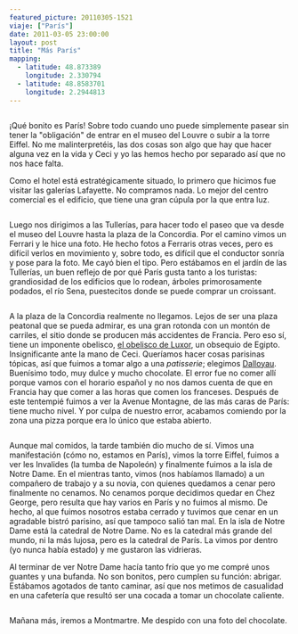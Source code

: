 ```yaml
---
featured_picture: 20110305-1521
viaje: ["París"]
date: 2011-03-05 23:00:00
layout: post
title: "Más París"
mapping:
  - latitude: 48.873389
    longitude: 2.330794
  - latitude: 48.8583701
    longitude: 2.2944813
---
```

<img src="https://lh5.ggpht.com/LKcLB-Ad-CWny7oWQll9bGKrwKLNJkdrOaWCqiGe74OU6k2evY1sRxygzB5H_VLokVgiDqR_L4TAWKQK1vuQ" alt="" data-key="2180177">

¡Qué bonito es París! Sobre todo cuando uno puede simplemente pasear sin tener la "obligación" de entrar en el museo del Louvre o subir a la torre Eiffel. No me malinterpretéis, las dos cosas son algo que hay que hacer alguna vez en la vida y Ceci y yo las hemos hecho por separado así que no nos hace falta.

Como el hotel está estratégicamente situado, lo primero que hicimos fue visitar las galerías Lafayette. No compramos nada. Lo mejor del centro comercial es el edificio, que tiene una gran cúpula por la que entra luz.

<img src="https://lh6.ggpht.com/iWCYdyf-sfIsUs0XjFv-dJypiiXtqCbyj-pjmSV21Lsc4oDfxOtgKWjFKM_DycrSeKmDPO6KAtXBV-bp5YS5" alt="" data-key="2180170">

Luego nos dirigimos a las Tullerías, para hacer todo el paseo que va desde el museo del Louvre hasta la plaza de la Concordia. Por el camino vimos un Ferrari y le hice una foto. He hecho fotos a Ferraris otras veces, pero es difícil verlos en movimiento y, sobre todo, es difícil que el conductor sonría y pose para la foto. Me cayó bien el tipo. Pero estábamos en el jardín de las Tullerías, un buen reflejo de por qué París gusta tanto a los turistas: grandiosidad de los edificios que lo rodean, árboles primorosamente podados, el río Sena, puestecitos donde se puede comprar un croissant.

<img src="https://lh3.ggpht.com/pcNimgO3Xc88JnzW3W1VGhMih-WGBMY9wQNZL8ZLWXdtIxkENyt_PruHuxxHTydj1_eKK17RuZDc33IofDudLg" alt="" data-key="2180176">

A la plaza de la Concordia realmente no llegamos. Lejos de ser una plaza peatonal que se pueda admirar, es una gran rotonda con un montón de carriles, el sitio donde se producen más accidentes de Francia. Pero eso sí, tiene un imponente obelisco, <a href="https://es.wikipedia.org/wiki/Obelisco_de_Luxor">el obelisco de Luxor</a>, un obsequio de Egipto. Insignificante ante la mano de Ceci. Queríamos hacer cosas parisinas tópicas, así que fuimos a tomar algo a una <em>patisserie</em>; elegimos <a href="https://www.dalloyau.fr/">Dalloyau</a>. Buenísimo todo, muy dulce y mucho chocolate. El error fue no comer allí porque vamos con el horario español y no nos damos cuenta de que en Francia hay que comer a las horas que comen los franceses. Después de este tentempié fuimos a ver la Avenue Montagne, de las más caras de París: tiene mucho nivel. Y por culpa de nuestro error, acabamos comiendo por la zona una pizza porque era lo único que estaba abierto.

<img src="https://lh4.ggpht.com/gyzB96F0SDPoSSSUjksn_FrfsIZwT2Egpuv992hoRXQd98uflGfP4UvqA1YmPNTH5DMeqLQImp31KGrVsaY" alt="" data-key="6070006">

Aunque mal comidos, la tarde también dio mucho de sí. Vimos una manifestación (cómo no, estamos en París), vimos la torre Eiffel, fuimos a ver les Invalides (la tumba de Napoleón) y finalmente fuimos a la isla de Notre Dame. En el mientras tanto, vimos (nos habíamos llamado) a un compañero de trabajo y a su novia, con quienes quedamos a cenar pero finalmente no cenamos. No cenamos porque decidimos quedar en Chez George, pero resulta que hay varios en París y no fuimos al mismo. De hecho, al que fuimos nosotros estaba cerrado y tuvimos que cenar en un agradable bistró parisino, así que tampoco salió tan mal. En la isla de Notre Dame está la catedral de Notre Dame. No es la catedral más grande del mundo, ni la más lujosa, pero es la catedral de París. La vimos por dentro (yo nunca había estado) y me gustaron las vidrieras.

Al terminar de ver Notre Dame hacía tanto frío que yo me compré unos guantes y una bufanda. No son bonitos, pero cumplen su función: abrigar. Estábamos agotados de tanto caminar, así que nos metimos de casualidad en una cafetería que resultó ser una cocada a tomar un chocolate caliente.

<img src="https://lh4.ggpht.com/12vYvU56ExQYOj9_-xcFjL5cQM5KwD1FWL2XtqVOZjfX_lvg-2FJb6VmdvLTfuGx8zcNB4sOq5g2XKCJWvUx" alt="" data-key="5140137">

Mañana más, iremos a Montmartre. Me despido con una foto del chocolate.

<img src="https://lh4.ggpht.com/qm8I51Jjoj9_T2SxGtODbSVJlTBNAicSzIhmnrPlr0D0YpG-mpmJXOo6ice9BaWRABcNOdVfFxGOL343_rYraA" alt="" data-key="2180172">
